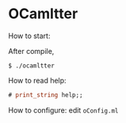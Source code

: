 OCamltter
========================

How to start:

After compile,

```shell
$ ./ocamltter
```

How to read help:

```ocaml
# print_string help;;
```

How to configure: edit `oConfig.ml`





